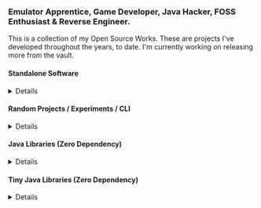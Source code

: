 ### Emulator Apprentice, Game Developer, Java Hacker, FOSS Enthusiast & Reverse Engineer.
This is a collection of my Open Source Works. These are projects I've developed throughout the years, to date. I'm currently working on releasing more from the vault.

<p>
<!--- TOOLS -->
<h4>Standalone Software</h4>
<details>
<table>
<tbody>

<tr>
<td><a href="https://konloch.com/Bytecode-Viewer/stargazers"><img height="30" src="https://img.shields.io/github/stars/konloch/bytecode-viewer?style=social"></a></td>
<td><a href="https://konloch.com/Bytecode-Viewer/">BytecodeViewer</a> - Java Reverse Engineering Suite for static analysis.</td>
</tr>

<tr>
<td><a href="https://konloch.com/OpenIRCd/stargazers"><img height="30" src="https://img.shields.io/github/stars/Konloch/OpenIRCd?style=social"></a></td>
<td><a href="https://konloch.com/OpenIRCd/">OpenIRCd</a> - High performant Java IRC daemon.</td>
</tr>

</tbody>
</table>
</details>

<!--- EXPERIMENTS -->
<h4>Random Projects / Experiments / CLI</h4>
<details>
<table>
<tbody>

<tr>
<td><a href="https://konloch.com/JVM-Sandbox/stargazers"><img height="30" src="https://img.shields.io/github/stars/Konloch/JVM-Sandbox?style=social"></a></td>
<td><a href="https://konloch.com/JVM-Sandbox/">JVM-Sandbox</a> - Override Java Classes during Runtime.</td>
</tr>

<tr>
<td><a href="https://konloch.com/ObfSRC/stargazers"><img height="30" src="https://img.shields.io/github/stars/Konloch/ObfSRC?style=social"></a></td>
<td><a href="https://konloch.com/ObfSRC/">ObfSRC</a> - Obfuscate Java source code through unicode escaping.</td>
</tr>

<tr>
<td><a href="https://konloch.com/Malbolge.c4J/stargazers"><img height="30" src="https://img.shields.io/github/stars/Konloch/Malbolge.c4J?style=social"></a></td>
<td><a href="https://konloch.com/Malbolge.c4J/">Malbolge.c4J</a> - Malbolge '98 interpreter ported over to Java.</td>
</tr>

<tr>
<td><a href="https://konloch.com/Gematria/stargazers"><img height="30" src="https://img.shields.io/github/stars/Konloch/Gematria?style=social"></a></td>
<td><a href="https://konloch.com/Gematria/">Gematria</a> - Java library / CLI tool for calculating the Gematria value of strings.</td>
</tr>

<tr>
<td><a href="https://konloch.com/InjectedCalculator/stargazers"><img height="30" src="https://img.shields.io/github/stars/Konloch/InjectedCalculator?style=social"></a></td>
<td><a href="https://konloch.com/InjectedCalculator/">InjectedCalculator</a> - "Missing code, so it injects what its missing".</td>
</tr>

</tbody>
</table>
</details>

<!--- LIBRARIES -->
<h4>Java Libraries (Zero Dependency)</h4>
<details>
<table>
<tbody>
  
<tr>
<td><a href="https://konloch.com/DiskLib/stargazers"><img height="30" src="https://img.shields.io/github/stars/Konloch/DiskLib?style=social"></a></td>
<td><a href="https://konloch.com/DiskLib/">DiskLib</a> - Easy to use Disk Writer & Disk Reader with built in GZIP support.</td>
</tr>
  
<tr>
<td><a href="https://konloch.com/Vortex-IO/stargazers"><img height="30" src="https://img.shields.io/github/stars/Konloch/Vortex-IO?style=social"></a></td>
<td><a href="https://konloch.com/Vortex-IO/">Vortex-IO</a> - Easy to use low-level non-blocking socket server API.</td>
</tr>

<tr>
<td><a href="https://konloch.com/HTTPRequest/stargazers"><img height="30" src="https://img.shields.io/github/stars/konloch/httprequest?style=social"></a></td>
<td><a href="https://konloch.com/HTTPRequest/">HTTPRequest</a> - Java wrapper to read from a URL. Support for Cookies, proxies, UserAgent, post data and more.</td>
</tr>
  
<tr>
<td><a href="https://konloch.com/HTTPdLib/stargazers"><img height="30" src="https://img.shields.io/github/stars/Konloch/HTTPdLib?style=social"></a></td>
<td><a href="https://konloch.com/HTTPdLib/">HTTPdLib</a> - Minimalistic embeddable HTTP server.</td>
</tr>
  
<tr>
<td><a href="https://konloch.com/TaskManager/stargazers"><img height="30" src="https://img.shields.io/github/stars/Konloch/TaskManager?style=social"></a></td>
<td><a href="https://konloch.com/TaskManager/">TaskManager</a> - An easy to use task manager / task queue.</td>
</tr>
  
<tr>
<td><a href="https://konloch.com/DSLBuilder/stargazers"><img height="30" src="https://img.shields.io/github/stars/Konloch/DSLBuilder?style=social"></a></td>
<td><a href="https://konloch.com/DSLBuilder/">DSLBuilder</a> - Domain specific language builder with it's own runtime.</td>
</tr>

<tr>
<td><a href="https://konloch.com/DynVarMap/stargazers"><img height="30" src="https://img.shields.io/github/stars/Konloch/DynVarMap?style=social"></a></td>
<td><a href="https://konloch.com/DynVarMap/">DynVarMap</a> - Easy and straight forward way to manage attribute-like runtime variables for Java.</td>
</tr>

<tr>
<td><a href="https://konloch.com/HeadlessIRC/stargazers"><img height="30" src="https://img.shields.io/github/stars/Konloch/HeadlessIRC?style=social"></a></td>
<td><a href="https://konloch.com/HeadlessIRC/">HeadlessIRC</a> - Tiny library for implementing your own NIO IRC Client / Bot / Crawler / Logger.</td>
</tr>

</tbody>
</table>
</details>


<!--- TINY LIBRARIES -->
<h4>Tiny Java Libraries (Zero Dependency)</h4>
<details>
<table>
<tbody>

<tr>
<td><a href="https://konloch.com/StringVars/stargazers"><img height="30" src="https://img.shields.io/github/stars/Konloch/StringVars?style=social"></a></td>
<td><a href="https://konloch.com/StringVars/">StringVars</a> - Adds support for recursive String variables such as %var%.</td>
</tr>
  
<tr>
<td><a href="https://konloch.com/IterateINI/stargazers"><img height="30" src="https://img.shields.io/github/stars/Konloch/IterateINI?style=social"></a></td>
<td><a href="https://konloch.com/IterateINI/">IterateINI</a> - Adds support for iterating over the key-value pairs of any INI file.</td>
</tr>
  
<tr>
<td><a href="https://konloch.com/FastStringUtils/stargazers"><img height="30" src="https://img.shields.io/github/stars/Konloch/FastStringUtils?style=social"></a></td>
<td><a href="https://konloch.com/FastStringUtils/">FastStringUtils</a> - Collection of very fast String utility functions.</td>
</tr>
  
<tr>
<td><a href="https://konloch.com/ColorUtils/stargazers"><img height="30" src="https://img.shields.io/github/stars/Konloch/ColorUtils?style=social"></a></td>
<td><a href="https://konloch.com/ColorUtils/">ColorUtils</a> - A small collection of utility functions to deal with coloring on Java.</td>
</tr>

<tr>
<td><a href="https://konloch.com/Constants/stargazers"><img height="30" src="https://img.shields.io/github/stars/Konloch/Constants?style=social"></a></td>
<td><a href="https://konloch.com/Constants/">Constants</a> - Very small zero dependency Java library packed with constants.</td>
</tr>

</tbody>
</table>
</details>

</p>
